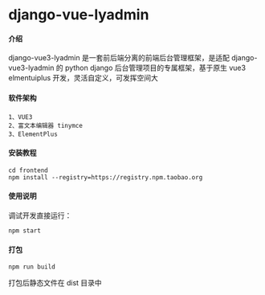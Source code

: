# django-vue-lyadmin

#### 介绍

django-vue3-lyadmin 是一套前后端分离的前端后台管理框架，是适配 django-vue3-lyadmin 的 python django 后台管理项目的专属框架，基于原生 vue3 elmentuiplus 开发，灵活自定义，可发挥空间大

#### 软件架构


```
1、VUE3
2、富文本编辑器 tinymce
3、ElementPlus
```

#### 安装教程


```
cd frontend
npm install --registry=https://registry.npm.taobao.org
```


#### 使用说明

调试开发直接运行： 

```
npm start
```


#### 打包


```
npm run build
```


打包后静态文件在 dist 目录中
